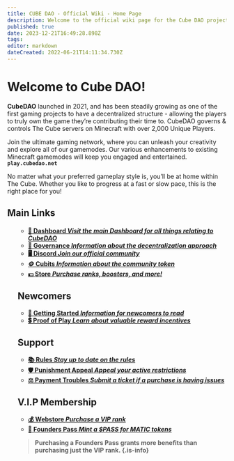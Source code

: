 ```yaml
---
title: CUBE DAO - Official Wiki - Home Page
description: Welcome to the official wiki page for the Cube DAO project. If you have any questions and/or concerns, feel free to contact support.
published: true
date: 2023-12-21T16:49:28.898Z
tags: 
editor: markdown
dateCreated: 2022-06-21T14:11:34.730Z
---
```


# **Welcome to Cube DAO!**

**CubeDAO** launched in 2021, and has been steadily growing as one of the first gaming projects to have a decentralized structure - allowing the players to truly own the game they’re contributing their time to. CubeDAO governs & controls The Cube servers on Minecraft with over 2,000 Unique Players.

Join the ultimate gaming network, where you can unleash your creativity and explore all of our gamemodes. Our various enhancements to existing Minecraft gamemodes will keep you engaged and entertained.  **`play.cubedao.net`**


No matter what your preferred gameplay style is, you’ll be at home within The Cube. Whether you like to progress at a fast or slow pace, this is the right place for you!

## Main Links
<h4><ul class="links-list">

-   [🔲 Dashboard *Visit the main Dashboard for all things relating to CubeDAO*](https://cubedao.net/)
-   [🏦 Governance *Information about the decentralization approach*](/en/governance)
-   [🖥️ Discord *Join our official community*](https://discord.gg/qC7KR5DASr)
-   [🪙 Cubits *Information about the community token*](/en/cubits)
-   [💵 Store *Purchase ranks, boosters, and more!*](https://shop.cubedao.net/)

## Newcomers

-   [📘 Getting Started *Information for newcomers to read*](/en/getting-started)
-   [💲 Proof of Play *Learn about valuable reward incentives*](/en/proof-of-play)


## Support

-   [📚 Rules *Stay up to date on the rules*](/en/Rules)
-   [🛡️ Punishment Appeal *Appeal your active restrictions*](https://cubedao.net/support-tickets/)
-   [⚖️ Payment Troubles *Submit a ticket if a purchase is having issues*](https://cubedao.net/support-tickets/)

## **V.I.P Membership**



-   [💰 Webstore *Purchase a VIP rank*](https://shop.cubedao.net/)
-   [🔲 Founders Pass *Mint a $PASS for MATIC tokens*](https://opensea.io/collection/cubedao/overview)

> Purchasing a Founders Pass grants more benefits than purchasing just the VIP rank.
{.is-info}
